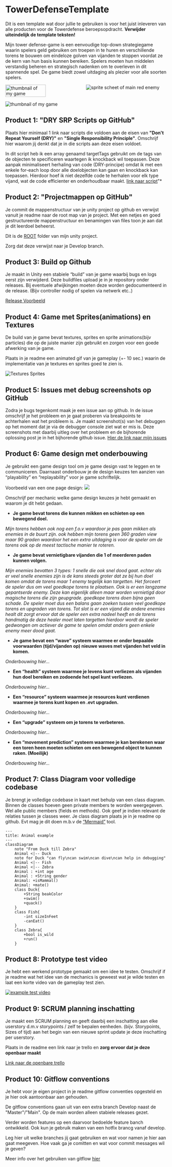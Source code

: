 # TowerDefenseTemplate
Dit is een template wat door jullie te gebruiken is voor het juist inleveren van alle producten voor de Towerdefense beroepsopdracht. **Verwijder uiteindelijk de template teksten!**

Mijn tower defense-game is een eenvoudige top-down strategiegame waarin spelers geld gebruiken om troepen in te huren en verschillende torens te bouwen om eindeloze golven van vijanden te stoppen voordat ze de kern van hun basis kunnen bereiken. Spelers moeten hun middelen verstandig beheren en strategisch nadenken om te overleven in dit spannende spel. De game biedt zowel uitdaging als plezier voor alle soorten spelers.

<div style="display:flex;">
    <img alt="thumbnail of my game" style="width:50%;" src="readmeVisuals/thumbnailgame.png"/>
    <img alt="sprite scheet of main red enemy" src="readmeVisuals/spritesheetenemy.png"/>
</div>

![thumbnail of my game](readmeVisuals/screenschotgame.JPG)



## Product 1: "DRY SRP Scripts op GitHub"

Plaats hier minimaal 1 link naar scripts die voldoen aan de eisen van **"Don't Repeat Yourself (DRY)"** en **"Single Responsibility Principle"**.
Omschrijf hier waarom jij denkt dat je in die scripts aan deze eisen voldoet.



In dit script heb ik een array genaamd targetTags gebruikt om de tags van de objecten te specificeren waartegen ik knockback wil toepassen. Deze aanpak minimaliseert herhaling van code (DRY-principe) omdat ik met een enkele for-each loop door alle doelobjecten kan gaan en knockback kan toepassen. Hierdoor hoef ik niet dezelfde code te herhalen voor elk type vijand, wat de code efficienter en onderhoudbaar maakt.
[link naar script](/towerdefense\Assets\scripts\enemy/Knockback.cs)"*


## Product 2: "Projectmappen op GitHub"

Je commit de mappenstructuur van je unity project op github en verwijst vanuit je readme naar de root map van je project. Met een netjes en goed gestructureerde mappenstructuur en benamingen van files toon je aan dat je dit leerdoel beheerst. 

Dit is de [ROOT](/towerdefense/) folder van mijn unity project.

Zorg dat deze verwijst naar je Develop branch.

## Product 3: Build op Github

Je maakt in Unity een stabiele “build” van je game waarbij bugs en logs eerst zijn verwijderd. Deze buildfiles upload je in je repository onder releases.  Bij eventuele afwijkingen moeten deze worden gedocumenteerd in de release. (Bijv controller nodig of spelen via netwerk etc..) 

[Release Voorbeeld](https://github.com/erwinhenraat/TowerDefenseTemplate/releases)

## Product 4: Game met Sprites(animations) en Textures 

De build van je game bevat textures, sprites en sprite animations(bijv particles) die op de juiste manier zijn gebruikt en zorgen voor een goede afwerking van je game.  

Plaats in je readme een animated gif van je gameplay (+- 10 sec.) waarin de implementatie van je textures en sprites goed te zien is.

![Textures Sprites](readmeVisuals/texturesSprites.gif)

## Product 5: Issues met debug screenshots op GitHub 

Zodra je bugs tegenkomt maak je een issue aan op github. In de issue omschrijf je het probleem en je gaat proberen via breakpoints te achterhalen wat het probleem is. Je maakt screenshot(s) van het debuggen op het moment dat je via de debugger console ziet wat er mis is. Deze screenshots met daarbij uitleg over het probleem en de bijhorende oplossing post je in het bijhorende github issue. 
[Hier de link naar mijn issues](https://github.com/erwinhenraat/TowerDefenseTemplate/issues/)

## Product 6: Game design met onderbouwing 

Je gebruikt een game design tool om je game design vast te leggen en te communiceren. Daarnaast onderbouw je de design keuzes ten aanzien van “playability” en “replayability” voor je game schriftelijk. 

Voorbeeld van een one page design:
![](https://external-preview.redd.it/48mnMpA0TbiihGo4HsJiWrJhK72xeTRwV2o70_AKilw.jpg?auto=webp&s=3a1ae18f0e4fba7a465643987cbe9cf409466e53)

Omschrijf per mechanic welke game design keuzes je hebt gemaakt en waarom je dit hebt gedaan.

*  **Je game bevat torens die kunnen mikken en schieten op een bewegend doel.** 

*Mijn torens hebben ook nog een f.o.v waardoor je pas gaan mikken als enemies in de buurt zijn. ook hebben mijn torens geen 360 graden view maar 90 graden waardoor het een extra uitdaging is voor de speler om de torens ook op de meest tactische manier te roteren.*

*  **Je game bevat vernietigbare vijanden die 1 of meerderen paden kunnen volgen.**  

*Mijn enemies bevatten 3 types: 
1 snelle die ook snel dood gaat. echter als er veel snelle enemies zijn is de kans steeds groter dat ze bij hun doel komen omdat de torens maar 1 enemy tegelijk kan targetten. Het forceert de speler dus om veel goedkope torens te plaatsen.
Ook is er een langzame gepantserde enemy. Deze kan eigenlijk alleen maar worden vernietigd door magische torens die zijn geupgrade. goedkope torens doen bijna geen schade. De speler moet dus een balans gaan zoeken tussen veel goedkope torens en upgraden van torens.
Tot slot is er een vijand die andere enemies healt dit zorgt ervoor dat de speler een extra nadeel heeft en de torens handmatig de deze healer moet laten targetten hierdoor wordt de speler gedwongen om actiever de game te spelen omdat anders geen enkele enemy meer dood gaat.*

*  **Je game bevat een “wave” systeem waarmee er onder bepaalde voorwaarden (tijd/vijanden op) nieuwe waves met vijanden het veld in komen.**

*Onderbouwing hier...*

*  **Een “health” systeem waarmee je levens kunt verliezen als vijanden hun doel bereiken en zodoende het spel kunt verliezen.** 

*Onderbouwing hier...*

*  **Een “resource” systeem waarmee je resources kunt verdienen waarmee je torens kunt kopen en .evt upgraden.**

*Onderbouwing hier...*

*  **Een “upgrade” systeem om je torens te verbeteren.**

*Onderbouwing hier...*

*  **Een “movement prediction” systeem waarmee je kan berekenen waar een toren heen moeten schieten om een bewegend object te kunnen raken. (Moeilijk)**

*Onderbouwing hier...*

## Product 7: Class Diagram voor volledige codebase 

Je brengt je volledige codebase in kaart met behulp van een class diagram. Binnen de classes hoeven geen private members te worden weergegeven. Wel alle public members (fields en methods). Ook geef je indien relevant de relaties tussen je classes weer. Je class diagram plaats je in je readme op github. Evt mag je dit doen m.b.v de [“Mermaid”](https://mermaid.js.org/syntax/classDiagram.html) tool.


```mermaid
---
title: Animal example
---
classDiagram
    note "From Duck till Zebra"
    Animal <|-- Duck
    note for Duck "can fly\ncan swim\ncan dive\ncan help in debugging"
    Animal <|-- Fish
    Animal <|-- Zebra
    Animal : +int age
    Animal : +String gender
    Animal: +isMammal()
    Animal: +mate()
    class Duck{
        +String beakColor
        +swim()
        +quack()
    }
    class Fish{
        -int sizeInFeet
        -canEat()
    }
    class Zebra{
        +bool is_wild
        +run()
    }

```

## Product 8: Prototype test video
Je hebt een werkend prototype gemaakt om een idee te testen. Omschrijf if je readme wat het idee van de mechanics is geweest wat je wilde testen en laat een korte video van de gameplay test zien. 

[![example test video](https://ucarecdn.com/dbdc3ad0-f375-40ad-8987-9e6451b28b50/)](https://www.youtube.com/watch?v=CzzRML1swF0)

## Product 9: SCRUM planning inschatting 

Je maakt een SCRUM planning en geeft daarbij een inschatting aan elke userstory d.m.v storypoints / zelf te bepalen eenheden. (bijv. Storypoints, Sizes of tijd) aan het begin van een nieuwe sprint update je deze inschatting per userstory. 

Plaats in de readme een link naar je trello en **zorg ervoor dat je deze openbaar maakt**

[Link naar de openbare trello](https://trello.com/b/w60wkKSU/examen-paraphrenia)

## Product 10: Gitflow conventions

Je hebt voor je eigen project in je readme gitflow conventies opgesteld en je hier ook aantoonbaar aan gehouden. 

De gitflow conventions gaan uit van een extra branch Develop naast de "Master"/"Main". Op de main worden alleen stabiele releases gezet.

Verder worden features op een daarvoor bedoelde feature banch ontwikkeld. Ook kun je gebruik maken van een hotfix brancg vanaf develop.

Leg hier uit welke branches jij gaat gebruiken en wat voor namen je hier aan gaat meegeven. Hoe vaak ga je comitten en wat voor commit messages wil je geven?

Meer info over het gebruiken van gitflow [hier](https://www.atlassian.com/git/tutorials/comparing-workflows/gitflow-workflow)

